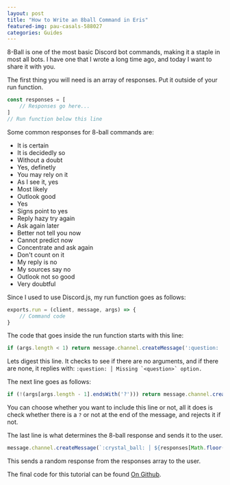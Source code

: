 ```yaml
---
layout: post
title: "How to Write an 8ball Command in Eris"
featured-img: pau-casals-588027
categories: Guides
---
```


8-Ball is one of the most basic Discord bot commands, making it a staple in most all bots. I have one that I wrote a long time ago, and today I want to share it with you.

The first thing you will need is an array of responses. Put it outside of your run function.
```js
const responses = [
    // Responses go here...
]
// Run function below this line
```

Some common responses for 8-ball commands are:

- It is certain
- It is decidedly so
- Without a doubt
- Yes, definetly
- You may rely on it
- As I see it, yes
- Most likely
- Outlook good
- Yes
- Signs point to yes
- Reply hazy try again
- Ask again later
- Better not tell you now
- Cannot predict now
- Concentrate and ask again
- Don't count on it
- My reply is no
- My sources say no
- Outlook not so good
- Very doubtful

Since I used to use Discord.js, my run function goes as follows:

```js
exports.run = (client, message, args) => {
    // Command code
}
```

The code that goes inside the run function starts with this line:

```js
if (args.length < 1) return message.channel.createMessage(':question: │ Missing `&lt;question&gt;` option.')
```

Lets digest this line. It checks to see if there are no arguments, and if there are none, it replies with: ``:question: │ Missing `<question>` option.``

The next line goes as follows:
```js
if (!(args[args.length - 1].endsWith('?'))) return message.channel.createMessage(':question: │ Missing a `?`.')
```

You can choose whether you want to include this line or not, all it does is check whether there is a `?` or not at the end of the message, and rejects it if not.

The last line is what determines the 8-ball response and sends it to the user.
```js
message.channel.createMessage(`:crystal_ball: │ ${responses[Math.floor(Math.random() * responses.length)]}`)
```

This sends a random response from the responses array to the user.

The final code for this tutorial can be found [On Github](https://gist.github.com/RailRunner16/fe254169d826a2ccebeabba1924acb56).